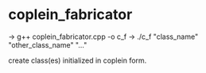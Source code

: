 # coplein_fabricator

-> g++ coplein_fabricator.cpp -o c_f
-> ./c_f "class_name" "other_class_name" "..."

create class(es) initialized in coplein form.
